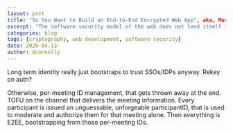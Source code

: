 ```yaml
---
layout: post
title: "So You Want to Build an End-to-End Encrypted Web App", aka, Musings on Long-term Identity
excerpt: "The software security model of the web does not lend itself to long term identities."
categories: blog
tags: [cryptography, web development, software security]
date: 2020-04-13
author: dconnolly
---
```



Long term identity really just bootstraps to trust SSOs/IDPs anyway. Rekey on auth?

Otherwise, per-meeting ID management, that gets thrown away at the end. TOFU on the channel that delivers the meeting information. Every participant is issued an unguessable, unforgeable participantID, that is used to moderate and authorize them for that meeting alone. Then everything is E2EE, bootstrapping from those per-meeting IDs. 


